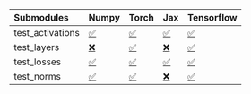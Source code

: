 | Submodules       | Numpy                                                                                                                           | Torch                                                                                                                           | Jax                                                                                                                             | Tensorflow                                                                                                                      |
|:-----------------|:--------------------------------------------------------------------------------------------------------------------------------|:--------------------------------------------------------------------------------------------------------------------------------|:--------------------------------------------------------------------------------------------------------------------------------|:--------------------------------------------------------------------------------------------------------------------------------|
| test_activations | <a href="https://github.com/unifyai/ivy/runs/7827857108?check_suite_focus=true" rel="noopener noreferrer" target="_blank">✅</a> | <a href="https://github.com/unifyai/ivy/runs/7827857218?check_suite_focus=true" rel="noopener noreferrer" target="_blank">✅</a> | <a href="https://github.com/unifyai/ivy/runs/7827857311?check_suite_focus=true" rel="noopener noreferrer" target="_blank">✅</a> | <a href="https://github.com/unifyai/ivy/runs/7827857450?check_suite_focus=true" rel="noopener noreferrer" target="_blank">✅</a> |
| test_layers      | <a href="https://github.com/unifyai/ivy/runs/7827857132?check_suite_focus=true" rel="noopener noreferrer" target="_blank">❌</a> | <a href="https://github.com/unifyai/ivy/runs/7827857240?check_suite_focus=true" rel="noopener noreferrer" target="_blank">✅</a> | <a href="https://github.com/unifyai/ivy/runs/7827857350?check_suite_focus=true" rel="noopener noreferrer" target="_blank">❌</a> | <a href="https://github.com/unifyai/ivy/runs/7827857480?check_suite_focus=true" rel="noopener noreferrer" target="_blank">✅</a> |
| test_losses      | <a href="https://github.com/unifyai/ivy/runs/7827857161?check_suite_focus=true" rel="noopener noreferrer" target="_blank">✅</a> | <a href="https://github.com/unifyai/ivy/runs/7827857258?check_suite_focus=true" rel="noopener noreferrer" target="_blank">✅</a> | <a href="https://github.com/unifyai/ivy/runs/7827857392?check_suite_focus=true" rel="noopener noreferrer" target="_blank">✅</a> | <a href="https://github.com/unifyai/ivy/runs/7827857508?check_suite_focus=true" rel="noopener noreferrer" target="_blank">✅</a> |
| test_norms       | <a href="https://github.com/unifyai/ivy/runs/7827857198?check_suite_focus=true" rel="noopener noreferrer" target="_blank">✅</a> | <a href="https://github.com/unifyai/ivy/runs/7827857280?check_suite_focus=true" rel="noopener noreferrer" target="_blank">✅</a> | <a href="https://github.com/unifyai/ivy/runs/7827857424?check_suite_focus=true" rel="noopener noreferrer" target="_blank">❌</a> | <a href="https://github.com/unifyai/ivy/runs/7827857532?check_suite_focus=true" rel="noopener noreferrer" target="_blank">✅</a> |